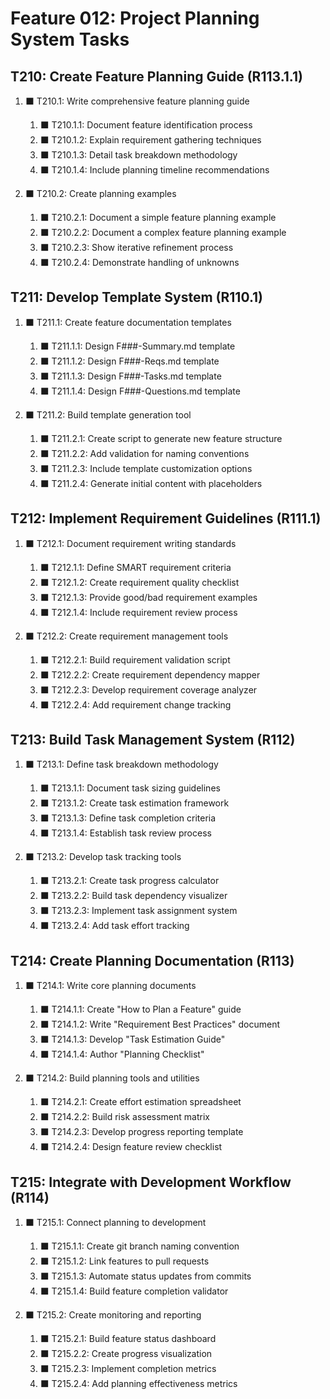 # Feature 012: Project Planning System Tasks

## T210: Create Feature Planning Guide (R113.1.1)

1. ⬛ T210.1: Write comprehensive feature planning guide
   1. ⬛ T210.1.1: Document feature identification process
   2. ⬛ T210.1.2: Explain requirement gathering techniques
   3. ⬛ T210.1.3: Detail task breakdown methodology
   4. ⬛ T210.1.4: Include planning timeline recommendations

2. ⬛ T210.2: Create planning examples
   1. ⬛ T210.2.1: Document a simple feature planning example
   2. ⬛ T210.2.2: Document a complex feature planning example
   3. ⬛ T210.2.3: Show iterative refinement process
   4. ⬛ T210.2.4: Demonstrate handling of unknowns

## T211: Develop Template System (R110.1)

1. ⬛ T211.1: Create feature documentation templates
   1. ⬛ T211.1.1: Design F###-Summary.md template
   2. ⬛ T211.1.2: Design F###-Reqs.md template
   3. ⬛ T211.1.3: Design F###-Tasks.md template
   4. ⬛ T211.1.4: Design F###-Questions.md template

2. ⬛ T211.2: Build template generation tool
   1. ⬛ T211.2.1: Create script to generate new feature structure
   2. ⬛ T211.2.2: Add validation for naming conventions
   3. ⬛ T211.2.3: Include template customization options
   4. ⬛ T211.2.4: Generate initial content with placeholders

## T212: Implement Requirement Guidelines (R111.1)

1. ⬛ T212.1: Document requirement writing standards
   1. ⬛ T212.1.1: Define SMART requirement criteria
   2. ⬛ T212.1.2: Create requirement quality checklist
   3. ⬛ T212.1.3: Provide good/bad requirement examples
   4. ⬛ T212.1.4: Include requirement review process

2. ⬛ T212.2: Create requirement management tools
   1. ⬛ T212.2.1: Build requirement validation script
   2. ⬛ T212.2.2: Create requirement dependency mapper
   3. ⬛ T212.2.3: Develop requirement coverage analyzer
   4. ⬛ T212.2.4: Add requirement change tracking

## T213: Build Task Management System (R112)

1. ⬛ T213.1: Define task breakdown methodology
   1. ⬛ T213.1.1: Document task sizing guidelines
   2. ⬛ T213.1.2: Create task estimation framework
   3. ⬛ T213.1.3: Define task completion criteria
   4. ⬛ T213.1.4: Establish task review process

2. ⬛ T213.2: Develop task tracking tools
   1. ⬛ T213.2.1: Create task progress calculator
   2. ⬛ T213.2.2: Build task dependency visualizer
   3. ⬛ T213.2.3: Implement task assignment system
   4. ⬛ T213.2.4: Add task effort tracking

## T214: Create Planning Documentation (R113)

1. ⬛ T214.1: Write core planning documents
   1. ⬛ T214.1.1: Create "How to Plan a Feature" guide
   2. ⬛ T214.1.2: Write "Requirement Best Practices" document
   3. ⬛ T214.1.3: Develop "Task Estimation Guide"
   4. ⬛ T214.1.4: Author "Planning Checklist"

2. ⬛ T214.2: Build planning tools and utilities
   1. ⬛ T214.2.1: Create effort estimation spreadsheet
   2. ⬛ T214.2.2: Build risk assessment matrix
   3. ⬛ T214.2.3: Develop progress reporting template
   4. ⬛ T214.2.4: Design feature review checklist

## T215: Integrate with Development Workflow (R114)

1. ⬛ T215.1: Connect planning to development
   1. ⬛ T215.1.1: Create git branch naming convention
   2. ⬛ T215.1.2: Link features to pull requests
   3. ⬛ T215.1.3: Automate status updates from commits
   4. ⬛ T215.1.4: Build feature completion validator

2. ⬛ T215.2: Create monitoring and reporting
   1. ⬛ T215.2.1: Build feature status dashboard
   2. ⬛ T215.2.2: Create progress visualization
   3. ⬛ T215.2.3: Implement completion metrics
   4. ⬛ T215.2.4: Add planning effectiveness metrics